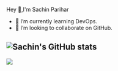 Hey 👋,I'm Sachin Parihar

- 🌱 I’m currently learning DevOps.
- 👯 I’m looking to collaborate on GitHub.


![Sachin's GitHub stats](https://github-readme-stats.vercel.app/api?username=sachinparihar&show_icons=true&theme=tokyonight)
---
![](https://komarev.com/ghpvc/?username=sachinparihar&color=blue)
